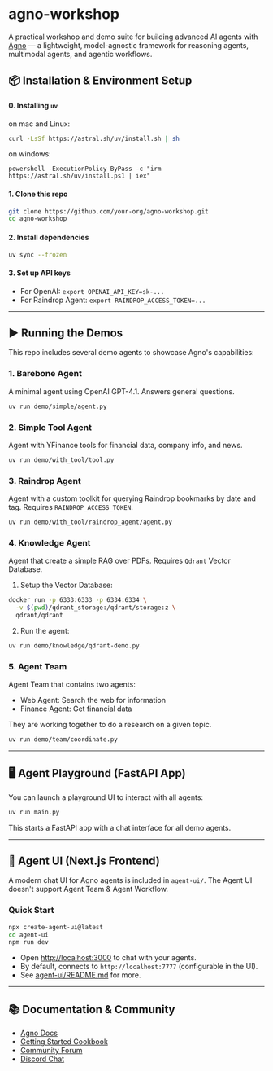 # agno-workshop

A practical workshop and demo suite for building advanced AI agents with [Agno](https://docs.agno.com) — a lightweight, model-agnostic framework for reasoning agents, multimodal agents, and agentic workflows.

## 📦 Installation & Environment Setup

#### 0. Installing `uv`

on mac and Linux:
```bash
curl -LsSf https://astral.sh/uv/install.sh | sh
```

on windows:
```shell
powershell -ExecutionPolicy ByPass -c "irm https://astral.sh/uv/install.ps1 | iex"
```

#### 1. Clone this repo

```bash
git clone https://github.com/your-org/agno-workshop.git
cd agno-workshop
```

#### 2. Install dependencies 

```bash
uv sync --frozen
```

#### 3. Set up API keys

- For OpenAI: `export OPENAI_API_KEY=sk-...`
- For Raindrop Agent: `export RAINDROP_ACCESS_TOKEN=...`

---

## ▶️ Running the Demos

This repo includes several demo agents to showcase Agno's capabilities:

### 1. Barebone Agent
A minimal agent using OpenAI GPT-4.1. Answers general questions.
```bash
uv run demo/simple/agent.py
```

### 2. Simple Tool Agent
Agent with YFinance tools for financial data, company info, and news.
```bash
uv run demo/with_tool/tool.py
```

### 3. Raindrop Agent
Agent with a custom toolkit for querying Raindrop bookmarks by date and tag.
Requires `RAINDROP_ACCESS_TOKEN`.
```bash
uv run demo/with_tool/raindrop_agent/agent.py
```

### 4. Knowledge Agent
Agent that create a simple RAG over PDFs.
Requires `Qdrant` Vector Database.

1. Setup the Vector Database:
```bash
docker run -p 6333:6333 -p 6334:6334 \
  -v $(pwd)/qdrant_storage:/qdrant/storage:z \
  qdrant/qdrant
```

2. Run the agent:
```bash
uv run demo/knowledge/qdrant-demo.py
```

### 5. Agent Team
Agent Team that contains two agents:
- Web Agent: Search the web for information
- Finance Agent: Get financial data

They are working together to do a research on a given topic.

```bash
uv run demo/team/coordinate.py
```

---

## 🖥️ Agent Playground (FastAPI App)

You can launch a playground UI to interact with all agents:

```bash
uv run main.py
```

This starts a FastAPI app with a chat interface for all demo agents.

---

## 💬 Agent UI (Next.js Frontend)

A modern chat UI for Agno agents is included in `agent-ui/`.
The Agent UI doesn't support Agent Team & Agent Workflow.

### Quick Start

```bash
npx create-agent-ui@latest
cd agent-ui
npm run dev
```

- Open [http://localhost:3000](http://localhost:3000) to chat with your agents.
- By default, connects to `http://localhost:7777` (configurable in the UI).
- See [agent-ui/README.md](agent-ui/README.md) for more.

---

## 📚 Documentation & Community

- [Agno Docs](https://docs.agno.com)
- [Getting Started Cookbook](https://docs.agno.com/cookbook)
- [Community Forum](https://community.agno.com)
- [Discord Chat](https://discord.gg/agno)



